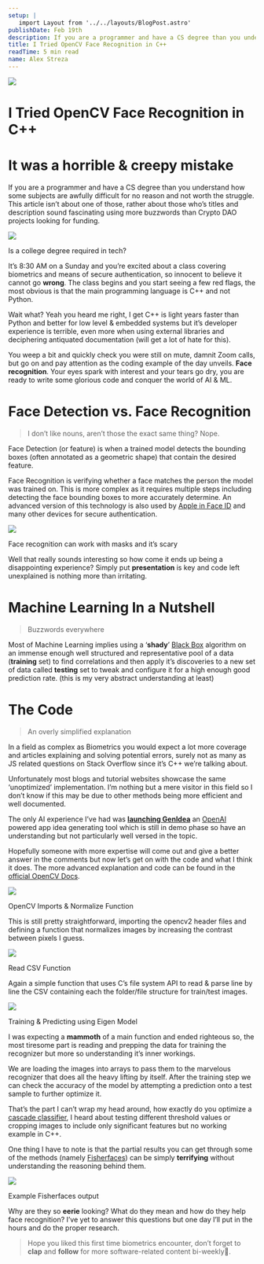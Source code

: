 ```yaml
---
setup: |
   import Layout from '../../layouts/BlogPost.astro'
publishDate: Feb 19th
description: If you are a programmer and have a CS degree than you understand how some subjects are awfully difficult for no reason and not worth the struggle. This article isn’t about one of those, rather about…
title: I Tried OpenCV Face Recognition in C++
readTime: 5 min read
name: Alex Streza
---
```

![](https://miro.medium.com/max/700/1*BnfS5mpV0sfZbms6Qk_zZg.png)

I Tried OpenCV Face Recognition in C++
======================================

It was a horrible & creepy mistake
==================================

If you are a programmer and have a CS degree than you understand how some subjects are awfully difficult for no reason and not worth the struggle. This article isn’t about one of those, rather about those who’s titles and description sound fascinating using more buzzwords than Crypto DAO projects looking for funding.

![](https://miro.medium.com/max/524/0*Il_uKSxqriEjUTN8.jpg)

Is a college degree required in tech?

It’s 8:30 AM on a Sunday and you’re excited about a class covering biometrics and means of secure authentication, so innocent to believe it cannot go **wrong**. The class begins and you start seeing a few red flags, the most obvious is that the main programming language is C++ and not Python.

Wait what? Yeah you heard me right, I get C++ is light years faster than Python and better for low level & embedded systems but it’s developer experience is terrible, even more when using external libraries and deciphering antiquated documentation (will get a lot of hate for this).

You weep a bit and quickly check you were still on mute, damnit Zoom calls, but go on and pay attention as the coding example of the day unveils. **Face recognition**. Your eyes spark with interest and your tears go dry, you are ready to write some glorious code and conquer the world of AI & ML.

Face Detection vs. Face Recognition
===================================

> I don’t like nouns, aren’t those the exact same thing? Nope.

Face Detection (or feature) is when a trained model detects the bounding boxes (often annotated as a geometric shape) that contain the desired feature.

Face Recognition is verifying whether a face matches the person the model was trained on. This is more complex as it requires multiple steps including detecting the face bounding boxes to more accurately determine. An advanced version of this technology is also used by [Apple in Face ID](https://www.pocket-lint.com/phones/news/apple/142207-what-is-apple-face-id-and-how-does-it-work) and many other devices for secure authentication.

![](https://miro.medium.com/max/700/1*5V9nnK-VvKCKR83o-L60rQ.png)

Face recognition can work with masks and it’s scary

Well that really sounds interesting so how come it ends up being a disappointing experience? Simply put **presentation** is key and code left unexplained is nothing more than irritating.

Machine Learning In a Nutshell
==============================

> Buzzwords everywhere

Most of Machine Learning implies using a ‘**shady**’ [Black Box](https://engineering.dynatrace.com/blog/understanding-black-box-ml-models-with-explainable-ai/) algorithm on an immense enough well structured and representative pool of a data (**training** set) to find correlations and then apply it’s discoveries to a new set of data called **testing** set to tweak and configure it for a high enough good prediction rate. (this is my very abstract understanding at least)

The Code
========

> An overly simplified explanation

In a field as complex as Biometrics you would expect a lot more coverage and articles explaining and solving potential errors, surely not as many as JS related questions on Stack Overflow since it’s C++ we’re talking about.

Unfortunately most blogs and tutorial websites showcase the same ‘unoptimized’ implementation. I’m nothing but a mere visitor in this field so I don’t know if this may be due to other methods being more efficient and well documented.

The only AI experience I’ve had was [**launching GenIdea**](https://javascript.plainenglish.io/how-i-launched-a-saas-in-60-days-with-an-empty-pocket-313aa59c3e78) an [OpenAI](https://openai.com/) powered app idea generating tool which is still in demo phase so have an understanding but not particularly well versed in the topic.

Hopefully someone with more expertise will come out and give a better answer in the comments but now let’s get on with the code and what I think it does. The more advanced explanation and code can be found in the [official OpenCV Docs](https://docs.opencv.org/3.4/da/d60/tutorial_face_main.html).

![](https://miro.medium.com/max/700/1*50pN0KM-iW9ExnBPGYsOTA.png)

OpenCV Imports & Normalize Function

This is still pretty straightforward, importing the opencv2 header files and defining a function that normalizes images by increasing the contrast between pixels I guess.

![](https://miro.medium.com/max/700/1*OSDYPf32YSXcQjnq-TyIEw.png)

Read CSV Function

Again a simple function that uses C’s file system API to read & parse line by line the CSV containing each the folder/file structure for train/test images.

![](https://miro.medium.com/max/700/1*JRF3prvDoumnpmmpVQsh-Q.png)

Training & Predicting using Eigen Model

I was expecting a **mammoth** of a main function and ended righteous so, the most tiresome part is reading and prepping the data for training the recognizer but more so understanding it’s inner workings.

We are loading the images into arrays to pass them to the marvelous recognizer that does all the heavy lifting by itself. After the training step we can check the accuracy of the model by attempting a prediction onto a test sample to further optimize it.

That’s the part I can’t wrap my head around, how exactly do you optimize a [cascade classifier](https://docs.opencv.org/3.4/db/d28/tutorial_cascade_classifier.html), I heard about testing different threshold values or cropping images to include only significant features but no working example in C++.

One thing I have to note is that the partial results you can get through some of the methods (namely [Fisherfaces](http://www.scholarpedia.org/article/Fisherfaces)) can be simply **terrifying** without understanding the reasoning behind them.

![](https://miro.medium.com/max/500/0*Xk4qft8ciWBfr0hv.png)

Example Fisherfaces output

Why are they so **eerie** looking? What do they mean and how do they help face recognition? I’ve yet to answer this questions but one day I’ll put in the hours and do the proper research.

> Hope you liked this first time biometrics encounter, don’t forget to **clap** and **follow** for more software-related content bi-weekly🚀.
